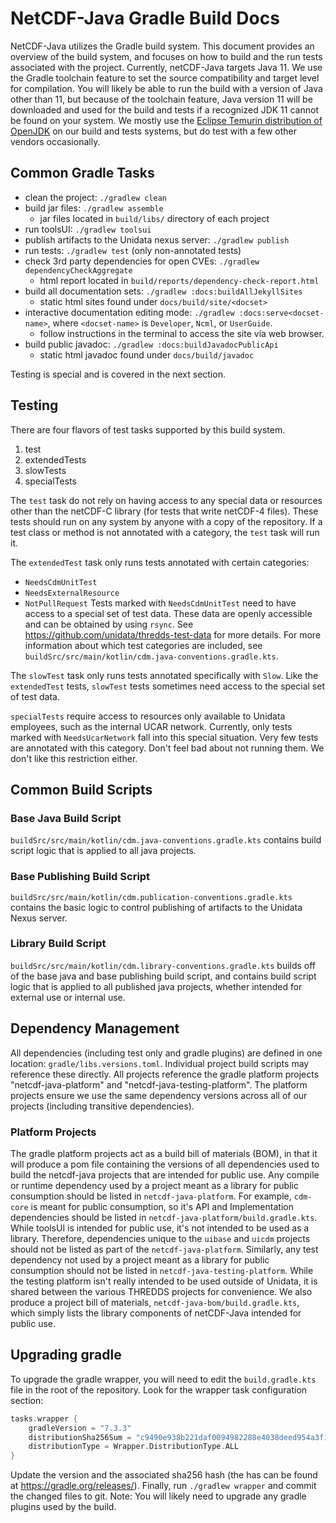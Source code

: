 # NetCDF-Java Gradle Build Docs

NetCDF-Java utilizes the Gradle build system.
This document provides an overview of the build system, and focuses on how to build and the run tests associated with the project.
Currently, netCDF-Java targets Java 11.
We use the Gradle toolchain feature to set the source compatibility and target level for compilation.
You will likely be able to run the build with a version of Java other than 11, but because of the toolchain feature, Java version 11 will be downloaded and used for the build and tests if a recognized JDK 11 cannot be found on your system.
We mostly use the [Eclipse Temurin distribution of OpenJDK](https://adoptium.net/) on our build and tests systems, but do test with a few other vendors occasionally.

## Common Gradle Tasks

* clean the project: `./gradlew clean`
* build jar files: `./gradlew assemble`
  * jar files located in `build/libs/` directory of each project
* run toolsUI: `./gradlew toolsui`
* publish artifacts to the Unidata nexus server: `./gradlew publish`
* run tests: `./gradlew test` (only non-annotated tests)
* check 3rd party dependencies for open CVEs: `./gradlew dependencyCheckAggregate`
  * html report located in `build/reports/dependency-check-report.html`
* build all documentation sets: `./gradlew :docs:buildAllJekyllSites`
  * static html sites found under `docs/build/site/<docset>`
* interactive documentation editing mode: `./gradlew :docs:serve<docset-name>`, where `<docset-name>` is `Developer`, `Ncml`, or `UserGuide`.
  * follow instructions in the terminal to access the site via web browser.
* build public javadoc: `./gradlew :docs:buildJavadocPublicApi`
  * static html javadoc found under `docs/build/javadoc`

Testing is special and is covered in the next section.

## Testing

There are four flavors of test tasks supported by this build system.

1. test
2. extendedTests
3. slowTests
4. specialTests

The `test` task do not rely on having access to any special data or resources other than the netCDF-C library (for tests that write netCDF-4 files).
These tests should run on any system by anyone with a copy of the repository.
If a test class or method is not annotated with a category, the `test` task will run it.

The `extendedTest` task only runs tests annotated with certain categories:
* `NeedsCdmUnitTest`
* `NeedsExternalResource`
* `NotPullRequest`
Tests marked with `NeedsCdmUnitTest` need to have access to a special set of test data.
These data are openly accessible and can be obtained by using `rsync`.
See https://github.com/unidata/thredds-test-data for more details.
For more information about which test categories are included, see `buildSrc/src/main/kotlin/cdm.java-conventions.gradle.kts`.

The `slowTest` task only runs tests annotated specifically with `Slow`.
Like the `extendedTest` tests, `slowTest` tests sometimes need access to the special set of test data.

`specialTests` require access to resources only available to Unidata employees, such as the internal UCAR network.
Currently, only tests marked with `NeedsUcarNetwork` fall into this special situation.
Very few tests are annotated with this category.
Don't feel bad about not running them.
We don't like this restriction either.

## Common Build Scripts

### Base Java Build Script
`buildSrc/src/main/kotlin/cdm.java-conventions.gradle.kts` contains build script logic that is
applied to all java projects.

### Base Publishing Build Script
`buildSrc/src/main/kotlin/cdm.publication-conventions.gradle.kts` contains the basic logic to control publishing of artifacts to the Unidata Nexus server.

### Library Build Script
`buildSrc/src/main/kotlin/cdm.library-conventions.gradle.kts` builds off of the base java and base publishing build script, and contains build script logic that is applied to all published java projects, whether intended for external use or internal use.

## Dependency Management

All dependencies (including test only and gradle plugins) are defined in one location: `gradle/libs.versions.toml`.
Individual project build scripts may reference these directly.
All projects reference the gradle platform projects "netcdf-java-platform" and "netcdf-java-testing-platform".
The platform projects ensure we use the same dependency versions across all of our projects (including transitive dependencies).

### Platform Projects

The gradle platform projects act as a build bill of materials (BOM), in that it will produce a pom file containing the versions of all dependencies used to build the netcdf-java projects that are intended for public use.
Any compile or runtime dependency used by a project meant as a library for public consumption should be listed in `netcdf-java-platform`.
For example, `cdm-core` is meant for public consumption, so it's API and Implementation dependencies should be listed in `netcdf-java-platform/build.gradle.kts`.
While toolsUI is intended for public use, it's not intended to be used as a library.
Therefore, dependencies unique to the `uibase` and `uicdm` projects should not be listed as part of the `netcdf-java-platform`.
Similarly, any test dependency not used by a project meant as a library for public consumption should not be listed in `netcdf-java-testing-platform`.
While the testing platform isn't really intended to be used outside of Unidata, it is shared between the various THREDDS projects for convenience.
We also produce a project bill of materials, `netcdf-java-bom/build.gradle.kts`, which simply lists the library components of netCDF-Java intended for public use.

## Upgrading gradle

To upgrade the gradle wrapper, you will need to edit the `build.gradle.kts` file in the root of the repository.
Look for the wrapper task configuration section:

~~~kotlin
tasks.wrapper {
    gradleVersion = "7.3.3"
    distributionSha256Sum = "c9490e938b221daf0094982288e4038deed954a3f12fb54cbf270ddf4e37d879"
    distributionType = Wrapper.DistributionType.ALL
}
~~~

Update the version and the associated sha256 hash (the has can be found at https://gradle.org/releases/).
Finally, run `./gradlew wrapper` and commit the changed files to git.
Note: You will likely need to upgrade any gradle plugins used by the build.
